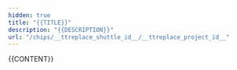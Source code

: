 ```yaml
---
hidden: true
title: "{{TITLE}}"
description: "{{DESCRIPTION}}"
url: "/chips/__ttreplace_shuttle_id__/__ttreplace_project_id__"
---
```


{{CONTENT}}